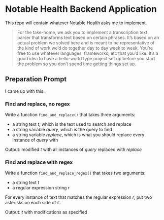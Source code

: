 # Notable Health Backend Application

This repo will contain whatever Notable Health asks me to implement.

> For the take-home, we ask you to implement a transcription text parser that transforms text based on certain phrases. It’s based on an actual problem we solved here and is meant to be representative of the kind of work we’d do together day to day week to week. You’re free to use whatever languages, frameworks, etc that you’d like. It’s a good idea to have a hello-world type project set up before you start the problem so you don’t spend time getting things set up.

## Preparation Prompt

I came up with this.

### Find and replace, no regex

Write a function `find_and_replace()` that takes three arguments:

- a string text *t*, which is the text used to search and replace
- a string variable *query*, which is the query to find
- a string variable *replace*, which is what you should replace every instance of *query* with

Output: modified *t* with all instances of *query* replaced with *replace*

### Find and replace with regex

Write a function `find_and_replace_regex()` that takes two arguments:

- a string text *t*
- a regular expression string *r*

For every instance of text that matches the regular expression *r*, put two asterisks on each side of it.

Output: *t* with modifications as specified
